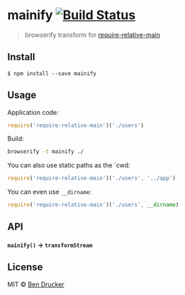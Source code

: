 # mainify [![Build Status](https://travis-ci.org/bendrucker/mainify.svg?branch=master)](https://travis-ci.org/bendrucker/mainify)

> browserify transform for [require-relative-main](https://github.com/bendrucker/require-relative-main)


## Install

```
$ npm install --save mainify
```


## Usage

Application code:

```js
require('require-relative-main')('./users')
```

Build:

```sh
browserify -t mainify ./
```

You can also use static paths as the `cwd:

```js
require('require-relative-main')('./users', '../app')
```

You can even use `__dirname`:

```js
require('require-relative-main')('./users', __dirname)
```

## API

#### `mainify()` -> `transformStream`

## License

MIT © [Ben Drucker](http://bendrucker.me)
